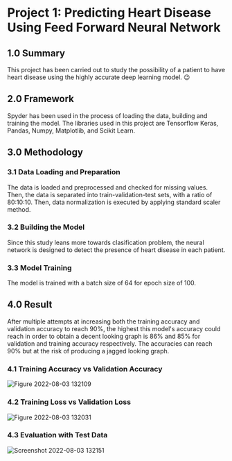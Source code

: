 # Project 1: Predicting Heart Disease Using Feed Forward Neural Network

## 1.0 Summary 
This project has been carried out to study the possibility of a patient to have heart disease using the highly accurate deep learning model. 😉

## 2.0 Framework
Spyder has been used in the process of loading the data, building and training the model. The libraries used in this project are Tensorflow Keras, Pandas, Numpy, Matplotlib, and Scikit Learn.

## 3.0 Methodology
### 3.1 Data Loading and Preparation
The data is loaded and preprocessed and checked for missing values. Then, the data is separated into train-validation-test sets, with a ratio of 80:10:10. Then, data normalization is executed by applying standard scaler method.  

### 3.2 Building the Model
Since this study leans more towards clasification problem, the neural network is designed to detect the presence of heart disease in each patient. 

### 3.3 Model Training
The model is trained with a batch size of 64 for epoch size of 100.

## 4.0 Result
After multiple attempts at increasing both the training accuracy and validation accuracy to reach 90%, the highest this model's accuracy could reach in order to obtain a decent looking graph is 86% and 85% for validation and training accuracy respectively. The accuracies can reach 90% but at the risk of producing a jagged looking graph. 


### 4.1 Training Accuracy vs Validation Accuracy
![Figure 2022-08-03 132109](https://user-images.githubusercontent.com/108327348/182531176-481955a9-dcae-437a-a218-3aed124dcf16.png)

### 4.2 Training Loss vs Validation Loss
![Figure 2022-08-03 132031](https://user-images.githubusercontent.com/108327348/182531290-ab9cd7f8-2898-453c-b704-2746f776361f.png)

### 4.3 Evaluation with Test Data

![Screenshot 2022-08-03 132151](https://user-images.githubusercontent.com/108327348/182531405-19504ece-3343-4613-ab85-f49579cc4a5b.jpg)
